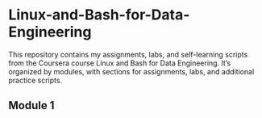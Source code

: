 # Linux-and-Bash-for-Data-Engineering
This repository contains my assignments, labs, and self-learning scripts from the Coursera course Linux and Bash for Data Engineering. It’s organized by modules, with sections for assignments, labs, and additional practice scripts.

## Module 1 

